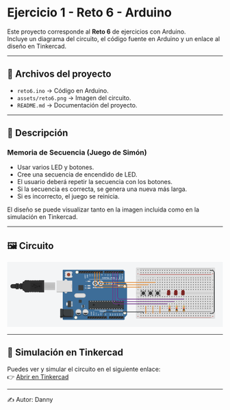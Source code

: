 # Ejercicio 1 - Reto 6 - Arduino

Este proyecto corresponde al **Reto 6** de ejercicios con Arduino.  
Incluye un diagrama del circuito, el código fuente en Arduino y un enlace al diseño en Tinkercad.  

---

## 📂 Archivos del proyecto

- `reto6.ino` → Código en Arduino.
- `assets/reto6.png` → Imagen del circuito.
- `README.md` → Documentación del proyecto.

---

## 📝 Descripción

### Memoria de Secuencia (Juego de Simón)

- Usar varios LED y botones.
- Cree una secuencia de encendido de LED.
- El usuario deberá repetir la secuencia con los botones.
- Si la secuencia es correcta, se genera una nueva más larga.
- Si es incorrecto, el juego se reinicia.

El diseño se puede visualizar tanto en la imagen incluida como en la simulación en Tinkercad.

---

## 🖼️ Circuito

![Circuito Reto 6](./assets/Reto6.png)

---

## 🔗 Simulación en Tinkercad

Puedes ver y simular el circuito en el siguiente enlace:  
👉 [Abrir en Tinkercad](https://www.tinkercad.com/things/aqLI5IF8dOI-cool-robo-jaiks/editel?returnTo=https%3A%2F%2Fwww.tinkercad.com%2Fdashboard%2Fdesigns%2Fcircuits)

---

✍️ Autor: Danny
